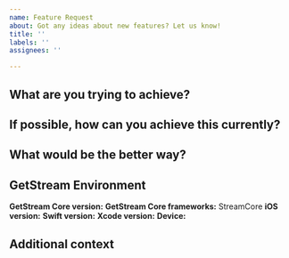 ```yaml
---
name: Feature Request
about: Got any ideas about new features? Let us know!
title: ''
labels: ''
assignees: ''

---
```


## What are you trying to achieve?


## If possible, how can you achieve this currently?


## What would be the better way?


## GetStream Environment
**GetStream Core version:**
**GetStream Core frameworks:** StreamCore
**iOS version:**
**Swift version:**
**Xcode version:**
**Device:**

## Additional context
